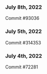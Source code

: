 ### July 8th, 2022

Commit #93036

### July 5th, 2022

Commit #314353


### July 4th, 2022

Commit #72281

